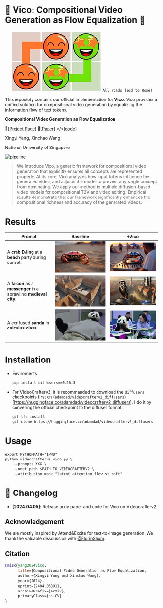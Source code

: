 # 🌊 Vico: Compositional Video Generation as Flow Equalization 🌊

<div style="text-align: center;">

![alt text](static/image.png)
`All roads lead to Rome!`

</div>

This reposioty contains our official implementation for **Vico**. Vico provides a unified solution for compositional video generation by equalizing the information flow of text tokens.

**Compositional Video Generation as Flow Equalization**

🥯[[Project Page](https://adamdad.github.io/vico/)] 📝[[Paper](https://arxiv.org/abs/2404.06091)] </>[[code](https://github.com/Adamdad/vico)]

Xingyi Yang, Xinchao Wang

National University of Singapore


![pipeline](https://adamdad.github.io/vico/static/images/teaser.jpg)


> We introduce Vico, a generic framework for compositional video generation that explicitly ensures all concepts are represented properly. At its core, Vico analyzes how input tokens influence the generated video, and adjusts the model to prevent any single concept from dominating. We apply our method to multiple diffusion-based video models for compositional T2V and video editing. Empirical results demonstrate that our framework significantly enhances the compositional richness and accuracy of the generated videos.

# Results
| Prompt | Baseline | +Vico |
| --- |  --- |  --- | 
| A **crab** **DJing** at a **beach** party during sunset. |![crab_base](static/crab_base.gif) |![crab_flow](static/crab_flow.gif) |
| A **falcon** as a **messenger** in a sprawling **medieval city**. | ![fac_base](static/fac_base.gif)| ![fac_flow](static/fac_flow.gif) |
| A confused **panda** in **calculus class**. | ![](static/panda_base.gif)|![](static/panda_flow.gif) |

# Installation
- Enviroments
    ```shell
    pip install diffusers==0.26.3
    ```

- For VideoCrafterv2, it is recommanded to download the `diffusers` checkpoints first on (`adamdad/videocrafterv2_diffusers`)[https://huggingface.co/adamdad/videocrafterv2_diffusers]. I do it by convering the official checkpoint to the diffuser format.
    ```shell
    git lfs install
    git clone https://huggingface.co/adamdad/videocrafterv2_diffusers
    ```

# Usage
```shell
export PYTHONPATH="$PWD"
python videocrafterv2_vico.py \
    --prompts XXX \
    --unet_path $PATH_TO_VIDEOCRAFTERV2 \
    --attribution_mode "latent_attention_flow_st_soft" 
```

# 📝 Changelog 
- **[2024.04.05]**: Release arxiv paper and code for Vico on Videocrafterv2.

## Acknowledgement

We are mostly inspired by Attend&Excite for text-to-image generation. 
We thank the valuable disscussion with [@FlorinShum](https://github.com/FlorinShum).

## Citation

```bibtex
@misc{yang2024vico,
      title={Compositional Video Generation as Flow Equalization, 
      author={Xingyi Yang and Xinchao Wang},
      year={2024},
      eprint={2404.06091},
      archivePrefix={arXiv},
      primaryClass={cs.CV}
}
```
